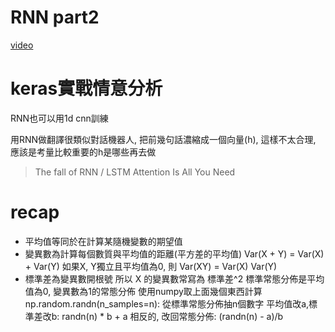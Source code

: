 # RNN part2
[video](https://www.youtube.com/playlist?list=PL1f_B9coMEeATcBup_lNZh5u7ZrODW4FO)

# keras實戰情意分析
RNN也可以用1d cnn訓練

用RNN做翻譯很類似對話機器人, 把前幾句話濃縮成一個向量(h), 這樣不太合理, 應該是考量比較重要的h是哪些再去做
> The fall of RNN / LSTM
> Attention Is All You Need

# recap
* 平均值等同於在計算某隨機變數的期望值
* 變異數為計算每個數質與平均值的距離(平方差的平均值)
Var(X + Y) = Var(X) + Var(Y)
如果X, Y獨立且平均值為0, 則 Var(XY) = Var(X) Var(Y)
* 標準差為變異數開根號
所以 X 的變異數常寫為 標準差^2
標準常態分佈是平均值為0, 變異數為1的常態分佈
使用numpy取上面幾個東西計算
np.random.randn(n_samples=n): 從標準常態分佈抽n個數字
平均值改a,標準差改b: randn(n) * b + a
相反的, 改回常態分佈: (randn(n) - a)/b
